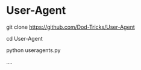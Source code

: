 # User-Agent
git clone https://github.com/Dod-Tricks/User-Agent


cd User-Agent


python useragents.py

....
